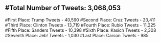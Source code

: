 #Total Number of Tweets: 3,068,053 
---
#First Place: Trump Tweets - 40,560
#Second Place: Cruz Tweets - 23,411
#Third Place: Clinton Tweets - 13,719
#Fourth Place: Rubio Tweets - 11,225
#Fifth Place: Sanders Tweets - 10,398
#Sixth Place: Kasich Tweets - 2,308
#Seventh Place: Jeb! Tweets - 1,030
#Last Place: Carson Tweets - 985
